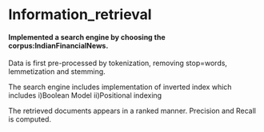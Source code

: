 # Information_retrieval
#### Implemented a search engine by choosing the corpus:IndianFinancialNews. 
Data is first pre-processed by tokenization, removing stop=words, lemmetization and stemming.

The search engine includes implementation of inverted index which includes
i)Boolean Model 
ii)Positional indexing 

The retrieved documents appears in a ranked manner.
Precision and Recall is computed.
